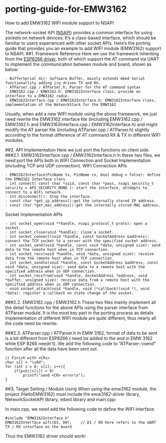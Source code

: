 # porting-guide-for-EMW3162
How to add EMW3162 WIFI module support to NSAPI

The network-socket API ([NSAPI](https://docs.mbed.com/docs/mbed-os-api-reference/en/5.2/APIs/communication/network_sockets/)) provides a common interface for using sockets on network devices. It’s a class-based interface, which should be familiar to users experienced with other socket APIs. Here’s the porting guide that provides you an example to add WIFI module (EMW3162) support to NSAPI.
##1. Framework Reference
Here we use the framework inheriting from the [ESP8266 driver](https://github.com/armmbed/esp8266-driver), both of which support the AT command via UART to implement the communication between module and board, shown as below:
```       
- BufferSerial dir: Software Buffer, mainly extends mbed Serial functionallity adding irq driven TX and RX.
- ATParser.cpp / ATParser.h: Parser for the AT command syntax
- EMW3162.cpp / EMW3162.h: EMW3162Interface class, provide an interface to a EMW3162 radio.
- EMW3162Interface.cpp / EMW3162Interface.h: EMW3162Interface class, implementation of the NetworkStack for the EMW3162
```
Usually, when add a new WIFI module using the above framework, we just need rewrite the EMW3162 interface file (including EMW3162.cpp / EMW3162.h and EMW3162Interface.cpp / EMW3162Interface.h) and might modify the AT parser file (including ATParser.cpp / ATParser.h) slightly according to the format difference of AT command RX & TX in different WIFI modules.

##2. API Implementation
Here we just port the functions on client side.
###2.1. EMW3162Interface.cpp / EMW3162Interface.h
In these two files, we need port the APIs both in WIFI Connection and Socket Implementation (including TCP and UDP connection).
WIFI Connection APIs
```
- EMW3162Interface(PinName tx, PinName rx, bool debug = false): define the EMW3162 Interface class.
- int connect( const char *ssid, const char *pass, nsapi_security_t security = API_SECURITY_NONE ): start the interface, attempts to connect to a WiFi network.
- int disconnect(): Stop the interface.
- const char *get_ip_address():get the internally stored IP address.
- const char *get_mac_address():get the internally stored MAC address.
```
Socket Implementation APIs
```
- int socket_open(void **handle, nsapi_protocol_t proto): open a socket.
- int socket_close(void *handle): close a socket.
- int socket_connect(void *handle, const SocketAddress &address): connect the TCP socket to a server with the specified socket address.
- int socket_send(void *handle, const void *data, unsigned size): send data to the remote host when in TCP connection.
- int socket_recv(void *handle, void *data, unsigned size): receive data from the remote host when in TCP connection.
- int socket_sendto(void *handle, const SocketAddress &address, const void *data, unsigned size): send data to a remote host with the specified address when in UDP connection.
- int socket_recvfrom(void *handle, SocketAddress *address, void *buffer, unsigned size): receive data from a remote host with the specified address when in UDP connection.
- void socket_attach(void *handle, void (*callback)(void *), void *data): register a callback on state change of the socket.
```
###2.2. EMW3162.cpp / EMW3162.h
These two files mainly implement all the detail functions for the above APIs using the parser interface from ATParser module. It is the most key part in the porting process as details implementation of different WIFI module are quite different, thus nearly all the code need be rewrite. 

###2.3. ATParser.cpp / ATParser.h
In EMW 3162, format of data to be sent is a bit different from ESP8266 (<CR> need be added to the end in EMW 3162 while ESP 8266 needn’t). We add the following code to “ATParser::vsend” function after all the data have been sent out.
```
// Finish with <CRs>
char s[] = "\x0d";
for (int i = 0; s[i]; i++){
    if(putc(s[i]) < 0)
        printf("send <CR> error\n");
}
``` 
##3. Target Setting / Module Using
When using the emw3162 module, the project (HelloEMW3162) must include the emw3162-driver library, NetworkSocketAPI library, mbed library and main.cpp:
       
In main.cpp, we need add the following code to define the WIFI interface:
```
#include "EMW3162Interface.h"
EMW3162Interface wifi(D1, D0);    // D1 / D0 here refers to the UART TX / RX interface on the board
```

Thus the EMW3162 driver should work!
